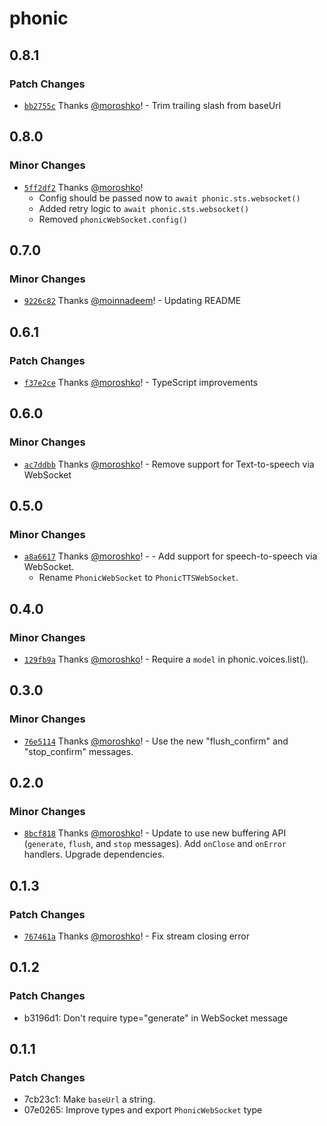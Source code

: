 # phonic

## 0.8.1

### Patch Changes

- [`bb2755c`](https://github.com/Phonic-Co/phonic-node/commit/bb2755cd51a6b25df651966fada898dec421b1c1) Thanks [@moroshko](https://github.com/moroshko)! - Trim trailing slash from baseUrl

## 0.8.0

### Minor Changes

- [`5ff2df2`](https://github.com/Phonic-Co/phonic-node/commit/5ff2df26bb59a6d3c51fb6027a3ecad341c2acfe) Thanks [@moroshko](https://github.com/moroshko)!
  - Config should be passed now to `await phonic.sts.websocket()`
  - Added retry logic to `await phonic.sts.websocket()`
  - Removed `phonicWebSocket.config()`

## 0.7.0

### Minor Changes

- [`9226c82`](https://github.com/Phonic-Co/phonic-node/commit/9226c821fa4d51b800d2f7239896fa9cfc1d1bbc) Thanks [@moinnadeem](https://github.com/moinnadeem)! - Updating README

## 0.6.1

### Patch Changes

- [`f37e2ce`](https://github.com/Phonic-Co/phonic-node/commit/f37e2cea1faeee7072b71edb38d03f5ad18cca82) Thanks [@moroshko](https://github.com/moroshko)! - TypeScript improvements

## 0.6.0

### Minor Changes

- [`ac7ddbb`](https://github.com/Phonic-Co/phonic-node/commit/ac7ddbbe854db082108962c986bf08ec7811bb26) Thanks [@moroshko](https://github.com/moroshko)! - Remove support for Text-to-speech via WebSocket

## 0.5.0

### Minor Changes

- [`a8a6617`](https://github.com/Phonic-Co/phonic-node/commit/a8a6617b5ced716ba35083e27b0a52366fb7edc8) Thanks [@moroshko](https://github.com/moroshko)! - - Add support for speech-to-speech via WebSocket.
  - Rename `PhonicWebSocket` to `PhonicTTSWebSocket`.

## 0.4.0

### Minor Changes

- [`129fb9a`](https://github.com/Phonic-Co/phonic-node/commit/129fb9a1e8489a22a1e1cce8a923f3f1fefdc628) Thanks [@moroshko](https://github.com/moroshko)! - Require a `model` in phonic.voices.list().

## 0.3.0

### Minor Changes

- [`76e5114`](https://github.com/Phonic-Co/phonic-node/commit/76e51143cdede963254ddfc723f40753e8fd0bd3) Thanks [@moroshko](https://github.com/moroshko)! - Use the new "flush_confirm" and "stop_confirm" messages.

## 0.2.0

### Minor Changes

- [`8bcf818`](https://github.com/Phonic-Co/phonic-node/commit/8bcf8187daa92f59c5b5984bc583fd927f8efd4e) Thanks [@moroshko](https://github.com/moroshko)! - Update to use new buffering API (`generate`, `flush`, and `stop` messages).
  Add `onClose` and `onError` handlers.
  Upgrade dependencies.

## 0.1.3

### Patch Changes

- [`767461a`](https://github.com/Phonic-Co/phonic-node/commit/767461a7ab350bda558fff5e596a705358bd2373) Thanks [@moroshko](https://github.com/moroshko)! - Fix stream closing error

## 0.1.2

### Patch Changes

- b3196d1: Don't require type="generate" in WebSocket message

## 0.1.1

### Patch Changes

- 7cb23c1: Make `baseUrl` a string.
- 07e0265: Improve types and export `PhonicWebSocket` type
